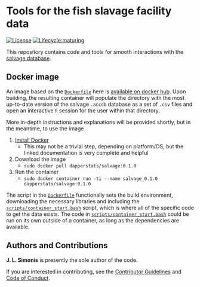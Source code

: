 # Tools for the fish slavage facility data

[![License](https://img.shields.io/badge/license-MIT-blue.svg)](https://raw.githubusercontent.com/dapperstats/salvage/master/LICENSE)
[![Lifecycle:maturing](https://img.shields.io/badge/lifecycle-experimental-orange.svg)](https://www.tidyverse.org/lifecycle/#experimental)

This repository contains code and tools for smooth interactions with the [salvage database](ftp://ftp.dfg.ca.gov/salvage/).

## Docker image

An image based on the [`Dockerfile`](https://github.com/dapperstats/salvage/blob/master/Dockerfile) here is [available on docker hub](https://hub.docker.com/u/dapperstats/salvage). 
Upon building, the resulting container will populate the directory with the most up-to-date version of the salvage `.accdb` database as a set of `.csv` files and open an interactive `R` session for the user within that directory.

More in-depth instructions and explanations will be provided shortly, but in the meantime, to use the image
1. [Install Docker](https://docs.docker.com/install/)
   * This may not be a trivial step, depending on platform/OS, but the linked documentation is very complete and helpful
2. Download the image
   * `sudo docker pull dapperstats/salvage:0.1.0`
3. Run the container
   * `sudo docker container run -ti --name salvage_0.1.0 dapperstats/salvage:0.1.0`

The script in the [`Dockerfile`](https://github.com/dapperstats/salvage/blob/master/Dockerfile) functionally sets the build environment, downloading the necessary libraries and including the [`scripts/container_start.bash`](https://github.com/dapperstats/salvage/blob/master/scripts/container_start.bash) script, which is where all of the specific code to get the data exists.
The code in [`scripts/container_start.bash`](https://github.com/dapperstats/salvage/blob/master/scripts/container_start.bash) could be run on its own outside of a container, as long as the dependencies are available.

## Authors and Contributions

**J. L. Simonis** is presently the sole author of the code. 

If you are interested in contributing, see the [Contributor Guidelines](https://github.com/dapperstats/salvage/blob/master/CONTRIBUTING.md) and [Code of Conduct](https://github.com/dapperstats/salvage/blob/master/CODE_OF_CONDUCT.md).
